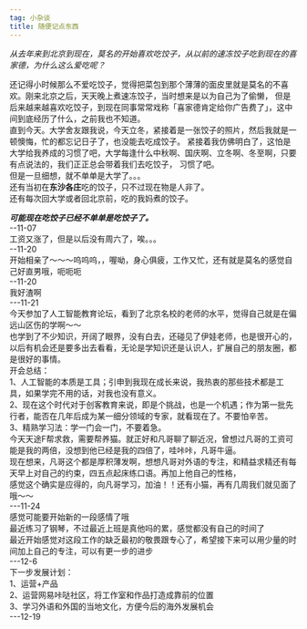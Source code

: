 ```yaml
---
tag: 小杂谈
title: 随便记点东西
---
```


*从去年来到北京到现在，莫名的开始喜欢吃饺子，从以前的速冻饺子吃到现在的喜家德，为什么这么爱吃呢？*

还记得小时候那么不爱吃饺子，觉得把菜包到那个薄薄的面皮里就是莫名的不喜欢。刚来北京之后，天天晚上煮速冻饺子，当时想来是以为自己为了偷懒，
但是后来越来越喜欢吃饺子，到现在同事常常戏称「喜家德肯定给你广告费了」，这中间到底经历了什么，之前我也不知道。  
直到今天。大学舍友跟我说，今天立冬，紧接着是一张饺子的照片，然后我就是一顿懊悔，忙的都忘记日子了，也没能去吃成饺子。
紧接着我仿佛明白了，这怕是大学给我养成的习惯了吧，大学每逢什么中秋啊、国庆啊、立冬啊、冬至啊，只要有点说法的，我们正正总会带着我们去吃饺子，
习惯了吧。  
但是一旦细想，就不单单是大学了。。。   
还有当初在**东沙各庄**吃的饺子，只不过现在物是人非了。  
还有每次回大学或者回北京前，吃的我妈煮的饺子。  

***可能现在吃饺子已经不单单是吃饺子了。***    
                        --11-07   
工资又涨了，但是以后没有周六了，唉。。。    
                        --11-20   
开始相亲了～～～呜呜呜，，喔呦，身心俱疲，工作又忙，还有就是莫名的感觉自己好直男哦，呃呃呃   
                        --11-20  
我好渣啊  
---11-21  
今天参加了人工智能教育论坛，看到了北京名校的老师的水平，觉得自己就是在偏远山区伤的学啊～～   
也学到了不少知识，开阔了眼界，没有白去，还碰见了伊娃老师，也是很开心的，以后有机会还是要多出去看看，无论是学知识还是认识人，扩展自己的朋友圈，都是很好的事情。  
开会总结：   
1、人工智能的本质是工具；引申到我现在成长来说，我热衷的那些技术都是工具，如果学完不用的话，对我也没有意义。  
2、现在这个时代对于创客教育来说，即是个挑战，也是一个机遇；作为第一批先行者，能否在几年后成为某一细分领域的专家，就看现在了。不要怕辛苦。   
3、精熟学习法：学一门会一门，不要着急。  
今天天途F帮求救，需要帮养猫。就正好和凡哥聊了聊近况，曾想过凡哥的工资可能是我的两倍，没想到他已经是我的四倍了，哇咔咔，凡哥牛逼。  
现在想来，凡哥这个都是厚积薄发啊，想想凡哥对外语的专注，和精益求精还有每天早上对自己的约束，四五点起床练口语。再加上他自己的性格，  
感觉这个确实是应得的，向凡哥学习，加油！！还有小猫，再有几周我们就见面了哦～～  
---11-24  
感觉可能要开始新的一段感情了哦  
最近练习了钢琴，不过最近上班是真他吗的累，感觉都没有自己的时间了  
最近开始感觉对这段工作的缺乏最初的敬畏跟专心了，希望接下来可以用少量的时间加上自己的专注，可以有更一步的进步  
---12-6  
下一步发展计划：  
1、运营+产品  
2、运营网易咔哒社区，将工作室和作品打造成靠前的位置  
3、学习外语和外国的当地文化，方便今后的海外发展机会  
---12-19
